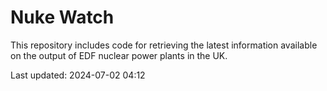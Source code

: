 # Nuke Watch

This repository includes code for retrieving the latest information available on the output of EDF nuclear power plants in the UK.

Last updated: 2024-07-02 04:12
